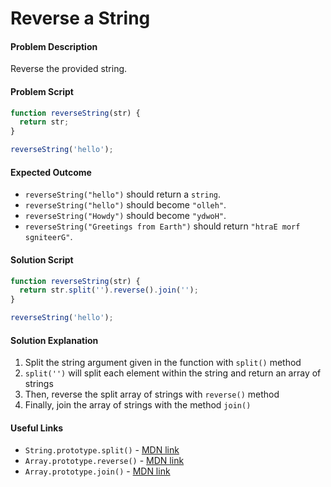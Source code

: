 # Reverse a String

#### Problem Description

Reverse the provided string.

#### Problem Script

```javascript
function reverseString(str) {
  return str;
}

reverseString('hello');
```

#### Expected Outcome

* `reverseString("hello")` should return a `string`.
* `reverseString("hello")` should become `"olleh"`.
* `reverseString("Howdy")` should become `"ydwoH"`.
* `reverseString("Greetings from Earth")` should return `"htraE morf sgniteerG"`.

#### Solution Script

```javascript
function reverseString(str) {
  return str.split('').reverse().join('');
}

reverseString('hello');
```

#### Solution Explanation

1. Split the string argument given in the function with `split()` method
2. `split('')` will split each element within the string and return an array of strings
3. Then, reverse the split array of strings with `reverse()` method
4. Finally, join the array of strings with the method `join()`

#### Useful Links

* `String.prototype.split()` - [MDN link](https://developer.mozilla.org/en-US/docs/Web/JavaScript/Reference/Global_Objects/String/split)
* `Array.prototype.reverse()` - [MDN link](https://developer.mozilla.org/en-US/docs/Web/JavaScript/Reference/Global_Objects/Array/reverse?v=example)
* `Array.prototype.join()` - [MDN link](https://developer.mozilla.org/en-US/docs/Web/JavaScript/Reference/Global_Objects/Array/join?v=example)
